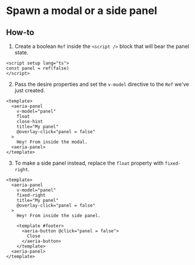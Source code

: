 # Spawn a modal or a side panel

## How-to

1. Create a boolean `Ref` inside the `<script />` block that will bear the panel state.

```vue
<script setup lang="ts">
const panel = ref(false)
</script>
```

2. Pass the desire properties and set the `v-model` directive to the `Ref` we've just created.

```vue
<template>
  <aeria-panel
    v-model="panel"
    float
    close-hint
    title="My panel"
    @overlay-click="panel = false"
  >
    Hey! From inside the modal.
  <aeria-panel>
</template>
```

3. To make a side panel instead, replace the `float` property with `fixed-right`.

```vue
<template>
  <aeria-panel
    v-model="panel"
    fixed-right
    title="My panel"
    @overlay-click="panel = false"
  >
    Hey! From inside the side panel.

    <template #footer>
      <aeria-button @click="panel = false">
        Close
      </aeria-button>
    </template>
  <aeria-panel>
</template>
```

